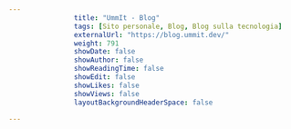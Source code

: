 ---
                title: "UmmIt - Blog"
                tags: [Sito personale, Blog, Blog sulla tecnologia]
                externalUrl: "https://blog.ummit.dev/"
                weight: 791
                showDate: false
                showAuthor: false
                showReadingTime: false
                showEdit: false
                showLikes: false
                showViews: false
                layoutBackgroundHeaderSpace: false
                ---

